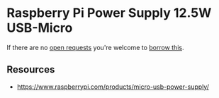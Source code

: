 # Raspberry Pi Power Supply 12.5W USB-Micro
If there are no [open requests](../../../../issues?q=is%3Aissue+is%3Aopen+%22Raspberry+Pi+Power+Supply+12.5W+USB-Micro%22+in%3Atitle) you're welcome to [borrow this](../../../../issues/new?title=Borrow+request+for+Raspberry+Pi+Power+Supply+12.5W+USB-Micro&body=1+piece+of+%5Bthis%5D%28..%2Fblob%2Fmain%2FParts%2FPower_Supplies%2FRaspberry_Pi_Power_Supply_12.5W_USB-Micro.md%29+for+~2+weeks.).

## Resources
- https://www.raspberrypi.com/products/micro-usb-power-supply/
